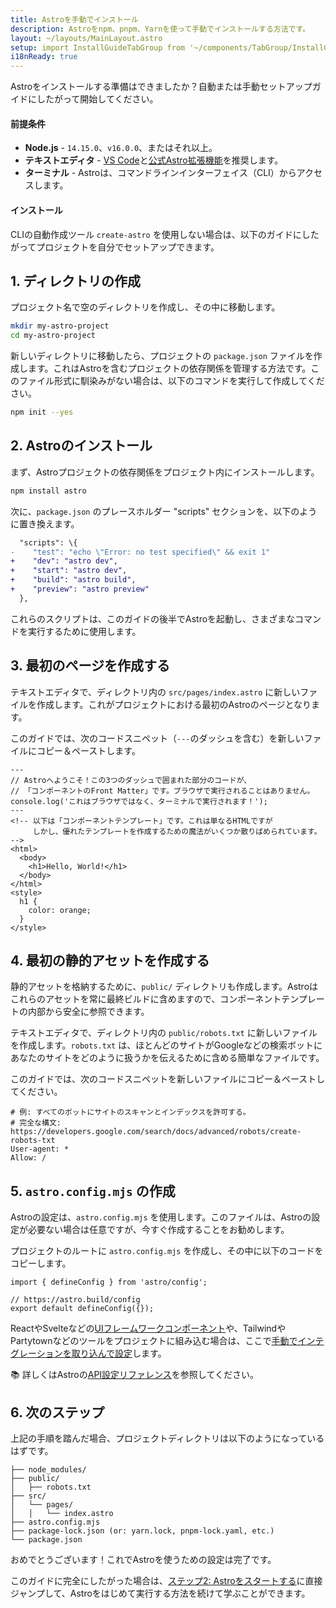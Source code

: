 ```yaml
---
title: Astroを手動でインストール
description: Astroをnpm、pnpm、Yarnを使って手動でインストールする方法です。
layout: ~/layouts/MainLayout.astro
setup: import InstallGuideTabGroup from '~/components/TabGroup/InstallGuideTabGroup.astro';
i18nReady: true
---
```

Astroをインストールする準備はできましたか？自動または手動セットアップガイドにしたがって開始してください。

#### 前提条件

- **Node.js** - `14.15.0`、`v16.0.0`、またはそれ以上。
- **テキストエディタ** - [VS Code](https://code.visualstudio.com/)と[公式Astro拡張機能](https://marketplace.visualstudio.com/items?itemName=astro-build.astro-vscode)を推奨します。
- **ターミナル** - Astroは、コマンドラインインターフェイス（CLI）からアクセスします。

<InstallGuideTabGroup />

#### インストール

CLIの自動作成ツール `create-astro` を使用しない場合は、以下のガイドにしたがってプロジェクトを自分でセットアップできます。

## 1. ディレクトリの作成

プロジェクト名で空のディレクトリを作成し、その中に移動します。

```bash
mkdir my-astro-project
cd my-astro-project
```

新しいディレクトリに移動したら、プロジェクトの `package.json` ファイルを作成します。これはAstroを含むプロジェクトの依存関係を管理する方法です。このファイル形式に馴染みがない場合は、以下のコマンドを実行して作成してください。

```bash
npm init --yes
```


## 2. Astroのインストール

まず、Astroプロジェクトの依存関係をプロジェクト内にインストールします。

```bash
npm install astro
```

次に、`package.json` のプレースホルダー "scripts" セクションを、以下のように置き換えます。

```diff
  "scripts": \{
-    "test": "echo \"Error: no test specified\" && exit 1"
+    "dev": "astro dev",
+    "start": "astro dev",
+    "build": "astro build",
+    "preview": "astro preview"
  },
```

これらのスクリプトは、このガイドの後半でAstroを起動し、さまざまなコマンドを実行するために使用します。


## 3. 最初のページを作成する

テキストエディタで、ディレクトリ内の `src/pages/index.astro` に新しいファイルを作成します。これがプロジェクトにおける最初のAstroのページとなります。

このガイドでは、次のコードスニペット（`---`のダッシュを含む）を新しいファイルにコピー＆ペーストします。

```astro
---
// Astroへようこそ！この3つのダッシュで囲まれた部分のコードが、
// 「コンポーネントのFront Matter」です。ブラウザで実行されることはありません。
console.log('これはブラウザではなく、ターミナルで実行されます！');
---
<!-- 以下は「コンポーネントテンプレート」です。これは単なるHTMLですが
     しかし、優れたテンプレートを作成するための魔法がいくつか散りばめられています。 -->
<html>
  <body>
    <h1>Hello, World!</h1>
  </body>
</html>
<style>
  h1 {
    color: orange;
  }
</style>
```

## 4. 最初の静的アセットを作成する

静的アセットを格納するために、`public/` ディレクトリも作成します。Astroはこれらのアセットを常に最終ビルドに含めますので、コンポーネントテンプレートの内部から安全に参照できます。

テキストエディタで、ディレクトリ内の `public/robots.txt` に新しいファイルを作成します。`robots.txt` は、ほとんどのサイトがGoogleなどの検索ボットにあなたのサイトをどのように扱うかを伝えるために含める簡単なファイルです。

このガイドでは、次のコードスニペットを新しいファイルにコピー＆ペーストしてください。

```
# 例: すべてのボットにサイトのスキャンとインデックスを許可する。
# 完全な構文: https://developers.google.com/search/docs/advanced/robots/create-robots-txt
User-agent: *
Allow: /
```

## 5. `astro.config.mjs` の作成

Astroの設定は、`astro.config.mjs` を使用します。このファイルは、Astroの設定が必要ない場合は任意ですが、今すぐ作成することをお勧めします。

プロジェクトのルートに `astro.config.mjs` を作成し、その中に以下のコードをコピーします。

```
import { defineConfig } from 'astro/config';

// https://astro.build/config
export default defineConfig({});
```

ReactやSvelteなどの[UIフレームワークコンポーネント](/ja/core-concepts/framework-components/)や、TailwindやPartytownなどのツールをプロジェクトに組み込む場合は、ここで[手動でインテグレーションを取り込んで設定](/ja/guides/integrations-guide/)します。

📚 詳しくはAstroの[API設定リファレンス](/ja/reference/configuration-reference/)を参照してください。


## 6. 次のステップ

上記の手順を踏んだ場合、プロジェクトディレクトリは以下のようになっているはずです。

```
├── node_modules/
├── public/
│   ├── robots.txt
├── src/
│   └── pages/
│   │   └── index.astro
├── astro.config.mjs
├── package-lock.json (or: yarn.lock, pnpm-lock.yaml, etc.)
└── package.json
```

おめでとうございます！これでAstroを使うための設定は完了です。

このガイドに完全にしたがった場合は、[ステップ2: Astroをスタートする](/ja/install/auto/#2-astroをスタートする-)に直接ジャンプして、Astroをはじめて実行する方法を続けて学ぶことができます。
